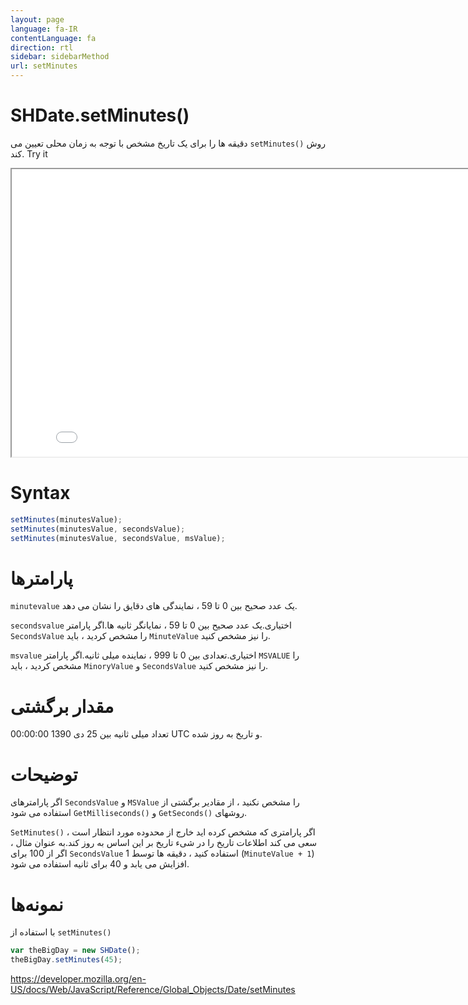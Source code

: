 ```yaml
---
layout: page
language: fa-IR
contentLanguage: fa
direction: rtl
sidebar: sidebarMethod
url: setMinutes
---
```


# SHDate.setMinutes()

روش <code dir = "ltr">setMinutes()</code> دقیقه ها را برای یک تاریخ مشخص با توجه به زمان محلی تعیین می کند.
Try it

<iframe style="width: 830px; height: 460px;" src="/SHDateTime-js/examples/live.html?function=setMinutes" title="MDN Web Docs Interactive Example" loading="lazy"></iframe>
<br/>

# Syntax

```js
setMinutes(minutesValue);
setMinutes(minutesValue, secondsValue);
setMinutes(minutesValue, secondsValue, msValue);
```

# پارامترها

<code dir = "ltr">minutevalue</code>
یک عدد صحیح بین 0 تا 59 ، نمایندگی های دقایق را نشان می دهد.

<code dir = "ltr">secondsvalue</code>
اختیاری.یک عدد صحیح بین 0 تا 59 ، نمایانگر ثانیه ها.اگر پارامتر `SecondsValue` را مشخص کردید ، باید `MinuteValue` را نیز مشخص کنید.

<code dir = "ltr">msvalue</code>
اختیاری.تعدادی بین 0 تا 999 ، نماینده میلی ثانیه.اگر پارامتر `MSVALUE` را مشخص کردید ، باید `MinoryValue` و `SecondsValue` را نیز مشخص کنید.

# مقدار برگشتی

تعداد میلی ثانیه بین 25 دی 1390 00:00:00 UTC و تاریخ به روز شده.

# توضیحات

اگر پارامترهای `SecondsValue` و `MSValue` را مشخص نکنید ، از مقادیر برگشتی از روشهای <code dir="ltr">GetSeconds()</code> و <code dir="ltr">GetMilliseconds()</code> استفاده می شود.

اگر پارامتری که مشخص کرده اید خارج از محدوده مورد انتظار است ، <code dir="ltr">SetMinutes()</code> سعی می کند اطلاعات تاریخ را در شیء تاریخ بر این اساس به روز کند.به عنوان مثال ، اگر از 100 برای `SecondsValue` استفاده کنید ، دقیقه ها توسط 1 (`MinuteValue + 1`) افزایش می یابد و 40 برای ثانیه استفاده می شود.

# نمونه‌ها

با استفاده از <code dir="ltr">setMinutes()</code>

```js
var theBigDay = new SHDate();
theBigDay.setMinutes(45);
```

https://developer.mozilla.org/en-US/docs/Web/JavaScript/Reference/Global_Objects/Date/setMinutes
